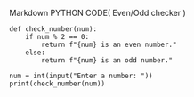 Markdown
PYTHON CODE( Even/Odd checker )

```
def check_number(num):
    if num % 2 == 0:
        return f"{num} is an even number."
    else:
        return f"{num} is an odd number."

num = int(input("Enter a number: "))
print(check_number(num))
```
